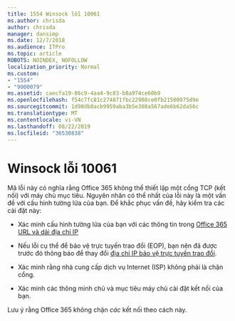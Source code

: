 ```yaml
---
title: 1554 Winsock lỗi 10061
ms.author: chrisda
author: chrisda
manager: dansimp
ms.date: 12/7/2018
ms.audience: ITPro
ms.topic: article
ROBOTS: NOINDEX, NOFOLLOW
localization_priority: Normal
ms.custom:
- "1554"
- "9000079"
ms.assetid: caecfa19-86c9-4aa4-9c83-b8a974ce60b9
ms.openlocfilehash: f54c7fc81c274871fbc22908ce0fb21500975d9e
ms.sourcegitcommit: 1d98db8acb9959aba3b5e308a567ade6b62da56c
ms.translationtype: MT
ms.contentlocale: vi-VN
ms.lasthandoff: 08/22/2019
ms.locfileid: "36530838"
---
```

# <a name="winsock-error-10061"></a>Winsock lỗi 10061

Mã lỗi này có nghĩa rằng Office 365 không thể thiết lập một cổng TCP (kết nối) với máy chủ mục tiêu. Nguyên nhân có thể nhất của lỗi này là một vấn đề với cấu hình tường lửa của bạn. Để khắc phục vấn đề, hãy kiểm tra các cài đặt này:

- Xác minh cấu hình tường lửa của bạn với các thông tin trong [Office 365 URL và dải địa chỉ IP](https://docs.microsoft.com/office365/enterprise/urls-and-ip-address-ranges)

- Nếu lỗi cụ thể để bảo vệ trực tuyến trao đổi (EOP), bạn nên đã được trước đó thông báo để thay đổi [địa chỉ IP bảo vệ trực tuyến trao đổi](https://docs.microsoft.com/office365/SecurityCompliance/eop/exchange-online-protection-ip-addresses).

- Xác minh rằng nhà cung cấp dịch vụ Internet (ISP) không phải là chặn cổng.

- Xác minh các thông minh chủ và mục tiêu máy chủ cài đặt kết nối của bạn.

Lưu ý rằng Office 365 không chặn *các* kết nối theo cách này.
